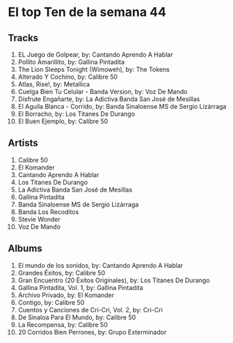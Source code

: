 # El top Ten de la semana 44

## Tracks
1. EL Juego de Golpear, by: Cantando Aprendo A Hablar
1. Pollito Amarillito, by: Gallina Pintadita
1. The Lion Sleeps Tonight (Wimoweh), by: The Tokens
1. Alterado Y Cochino, by: Calibre 50
1. Atlas, Rise!, by: Metallica
1. Cuelga Bien Tu Celular - Banda Version, by: Voz De Mando
1. Disfrute Engañarte, by: La Adictiva Banda San José de Mesillas
1. El Aguila Blanca - Corrido, by: Banda Sinaloense MS de Sergio Lizárraga
1. El Borracho, by: Los Titanes De Durango
1. El Buen Ejemplo, by: Calibre 50

## Artists
1. Calibre 50
1. El Komander
1. Cantando Aprendo A Hablar
1. Los Titanes De Durango
1. La Adictiva Banda San José de Mesillas
1. Gallina Pintadita
1. Banda Sinaloense MS de Sergio Lizárraga
1. Banda Los Recoditos
1. Stevie Wonder
1. Voz De Mando

## Albums
1. El mundo de los sonidos, by: Cantando Aprendo A Hablar
1. Grandes Éxitos, by: Calibre 50
1. Gran Encuentro (20 Éxitos Originales), by: Los Titanes De Durango
1. Gallina Pintadita, Vol. 1, by: Gallina Pintadita
1. Archivo Privado, by: El Komander
1. Contigo, by: Calibre 50
1. Cuentos y Canciones de Cri-Cri, Vol. 2, by: Cri-Cri
1. De Sinaloa Para El Mundo, by: Calibre 50
1. La Recompensa, by: Calibre 50
1. 20 Corridos Bien Perrones, by: Grupo Exterminador
